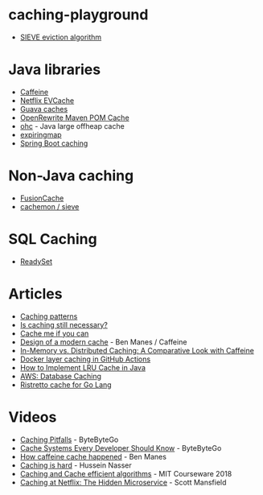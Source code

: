 # caching-playground

- [SIEVE eviction algorithm](http://cachemon.github.io/SIEVE-website/)

# Java libraries
- [Caffeine](https://github.com/ben-manes/caffeine)
- [Netflix EVCache](https://github.com/netflix/evcache)
- [Guava caches](https://github.com/google/guava/wiki/CachesExplained)
- [OpenRewrite Maven POM Cache](https://github.com/openrewrite/rewrite/tree/main/rewrite-maven/src/main/java/org/openrewrite/maven/cache)
- [ohc](https://github.com/snazy/ohc) - Java large offheap cache
- [expiringmap](https://github.com/jhalterman/expiringmap)
- [Spring Boot caching](https://docs.spring.io/spring-boot/reference/io/caching.html)

# Non-Java caching
- [FusionCache](https://github.com/ZiggyCreatures/FusionCache)
- [cachemon / sieve](https://github.com/cacheMon)
 
# SQL Caching
- [ReadySet](https://readyset.io)
 
# Articles
- [Caching patterns](https://newsletter.systemdesign.one/p/caching-patterns)
- [Is caching still necessary?](https://thenewstack.io/is-a-database-caching-layer-still-necessary/)
- [Cache me if you can](https://systemdesignclassroom.substack.com/p/cache-me-if-you-can)
- [Design of a modern cache](https://highscalability.com/design-of-a-modern-cache/) - Ben Manes / Caffeine
- [In-Memory vs. Distributed Caching: A Comparative Look with Caffeine](https://medium.com/@baraklagziel/in-memory-vs-distributed-caching-a-comparative-look-with-caffeine-15cedf6038c6)
- [Docker layer caching in GitHub Actions](https://blacksmith.sh/blog/cache-is-king-a-guide-for-docker-layer-caching-in-github-actions)
- [How to Implement LRU Cache in Java](https://www.baeldung.com/java-lru-cache)
- [AWS: Database Caching](https://aws.amazon.com/caching/database-caching/)
- [Ristretto cache for Go Lang](https://dgraph.io/blog/post/introducing-ristretto-high-perf-go-cache/)

# Videos
- [Caching Pitfalls](https://www.youtube.com/watch?v=wh98s0XhMmQ) - ByteByteGo
- [Cache Systems Every Developer Should Know](https://www.youtube.com/watch?v=dGAgxozNWFE) - ByteByteGo
- [How caffeine cache happened](https://www.youtube.com/watch?v=6tDgPkjEBXk) - Ben Manes
- [Caching is hard](https://www.youtube.com/watch?v=jIA7z1gxuc8) - Hussein Nasser
- [Caching and Cache efficient algorithms](https://www.youtube.com/watch?v=xDKnMXtZKq8) - MIT Courseware 2018
- [Caching at Netflix: The Hidden Microservice](https://www.youtube.com/watch?v=Rzdxgx3RC0Q) - Scott Mansfield

